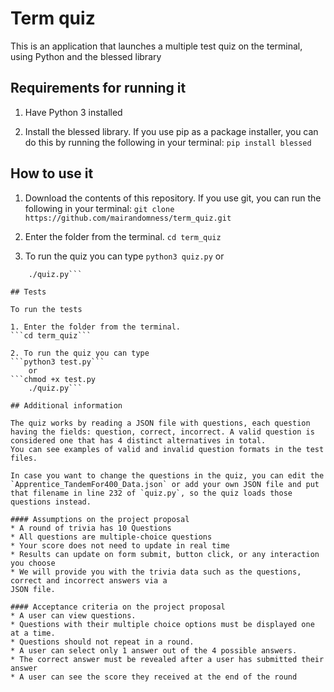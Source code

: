 # Term quiz

This is an application that launches a multiple test quiz on the terminal, using Python and the blessed library

## Requirements for running it

1. Have Python 3 installed

2. Install the blessed library. If you use pip as a package installer, you can do this by running the following in your terminal:
``` pip install blessed ```

## How to use it

1. Download the contents of this repository. If you use git, you can run the following in your terminal:
```git clone https://github.com/mairandomness/term_quiz.git```

2. Enter the folder from the terminal.
```cd term_quiz```

3. To run the quiz you can type
```python3 quiz.py```
    or
```chmod +x quiz.py
    ./quiz.py```

## Tests

To run the tests

1. Enter the folder from the terminal.
```cd term_quiz```

2. To run the quiz you can type
```python3 test.py```
    or
```chmod +x test.py
    ./quiz.py```

## Additional information

The quiz works by reading a JSON file with questions, each question having the fields: question, correct, incorrect. A valid question is considered one that has 4 distinct alternatives in total.
You can see examples of valid and invalid question formats in the test files.

In case you want to change the questions in the quiz, you can edit the `Apprentice_TandemFor400_Data.json` or add your own JSON file and put that filename in line 232 of `quiz.py`, so the quiz loads those questions instead.

#### Assumptions on the project proposal
* A round of trivia has 10 Questions
* All questions are multiple-choice questions
* Your score does not need to update in real time
* Results can update on form submit, button click, or any interaction you choose
* We will provide you with the trivia data such as the questions, correct and incorrect answers via a
JSON file.

#### Acceptance criteria on the project proposal
* A user can view questions.
* Questions with their multiple choice options must be displayed one at a time.
* Questions should not repeat in a round.
* A user can select only 1 answer out of the 4 possible answers.
* The correct answer must be revealed after a user has submitted their answer
* A user can see the score they received at the end of the round
